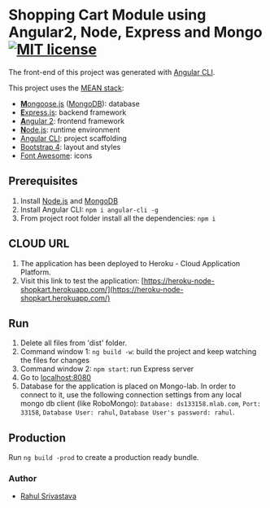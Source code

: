 # Shopping Cart Module using Angular2, Node, Express and Mongo  [![MIT license](http://img.shields.io/badge/license-MIT-lightgrey.svg)](http://opensource.org/licenses/MIT)


The front-end of this project was generated with [Angular CLI](https://github.com/angular/angular-cli).

This project uses the [MEAN stack](https://en.wikipedia.org/wiki/MEAN_(software_bundle)):
* [**M**ongoose.js](http://www.mongoosejs.com) ([MongoDB](http://www.mongodb.com)): database
* [**E**xpress.js](http://expressjs.com): backend framework
* [**A**ngular 2](https://angular.io): frontend framework
* [**N**ode.js](https://nodejs.org): runtime environment
* [Angular CLI](https://cli.angular.io): project scaffolding
* [Bootstrap 4](http://www.getbootstrap.com): layout and styles
* [Font Awesome](http://fontawesome.io): icons

## Prerequisites
1. Install [Node.js](https://nodejs.org) and [MongoDB](http://www.mongodb.com)
2. Install Angular CLI: `npm i angular-cli -g`
3. From project root folder install all the dependencies: `npm i`

## CLOUD URL
1. The application has been deployed to Heroku - Cloud Application Platform. 
2. Visit this link to test the application: [https://heroku-node-shopkart.herokuapp.com/](https://heroku-node-shopkart.herokuapp.com/)

## Run
1. Delete all files from 'dist' folder.
2. Command window 1: `ng build -w`: build the project and keep watching the files for changes
3. Command window 2: `npm start`: run Express server
4. Go to [localhost:8080](http://localhost:8080)
5. Database for the application is placed on Mongo-lab. In order to connect to it, use the following connection settings from any local mongo db client (like RoboMongo):
   `Database: ds133158.mlab.com`,
   `Port: 33158`,
   `Database User: rahul`,
   `Database User's password: rahul`.		

## Production
Run `ng build -prod` to create a production ready bundle.

### Author
* [Rahul Srivastava](https://github.com/rahul-openstack)
